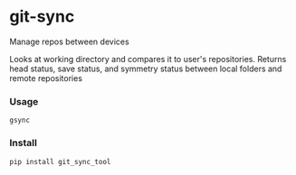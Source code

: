 # git-sync
Manage repos between devices

Looks at working directory and compares it to user's repositories.
Returns head status, save status, and symmetry status between
local folders and remote repositories

### Usage
```gsync```

### Install
```pip install git_sync_tool```


